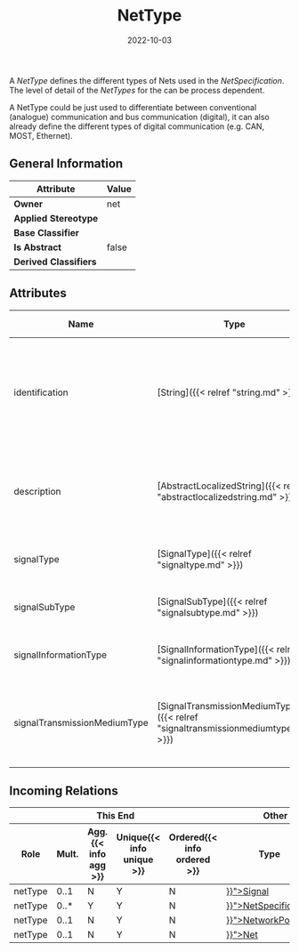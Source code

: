 ﻿---
title: NetType
toc: false
type: specs
date: "2022-10-03"
draft: false
specification: VEC
version: 2.0.1
documentType: "Recommendation"
elementType: Class
classes:
  - NetType
menu_name: vec-2.0.1
---
<p> A <i>NetType</i> defines the different types of Nets used in the <i>NetSpecification</i>. The level of detail of the <i>NetTypes</i> for the can be process dependent.      </p>      <p> A NetType could be just used to differentiate between conventional (analogue) communication and bus communication (digital), it can also already define the different types of digital communication (e.g. CAN, MOST, Ethernet).      </p>

## General Information

| Attribute               | Value |
|-------------------------|-------|
| **Owner**               | net |
| **Applied Stereotype**  |   |
| **Base Classifier**     |   |
| **Is Abstract**         | false |
| **Derived Classifiers** |   |

## Attributes
|  Name  |  Type  |  Mult.  |  Description  |  Owning Classifier  |
|--------|--------|---------|---------------|--------------|
|identification| [String]({{< relref "string.md" >}}) | 1 | <p> Specifies a unique identification of the NetType. The identification is guaranteed to be unique within the NetSpecification.      </p> | [NetType]({{< relref "nettype.md" >}}) |
|description| [AbstractLocalizedString]({{< relref "abstractlocalizedstring.md" >}}) | 0..* | <p> Room for additional, human readable information about the <i>NetType</i>.      </p> | [NetType]({{< relref "nettype.md" >}}) |
|signalType| [SignalType]({{< relref "signaltype.md" >}}) | 0..1 |  | [NetType]({{< relref "nettype.md" >}}) |
|signalSubType| [SignalSubType]({{< relref "signalsubtype.md" >}}) | 0..1 |  | [NetType]({{< relref "nettype.md" >}}) |
|signalInformationType| [SignalInformationType]({{< relref "signalinformationtype.md" >}}) | 0..1 |  | [NetType]({{< relref "nettype.md" >}}) |
|signalTransmissionMediumType| [SignalTransmissionMediumType]({{< relref "signaltransmissionmediumtype.md" >}}) | 0..1 | <p> Specifies the type of the transmission medium for signals of this type.      </p> | [NetType]({{< relref "nettype.md" >}}) |


##  Incoming Relations
<table>
    <thead>
        <tr>
           <th colspan="5">This End</th>
           <th colspan="2">Other End</th>
           <th colspan="1">General</th>
        </tr>
        <tr>
           <th>Role</th>
           <th>Mult.</th>
           <th>Agg.{{< info agg >}}</th>
           <th>Unique{{< info unique >}}</th>
           <th>Ordered{{< info ordered >}}</th>
           <th>Type</th>
           <th>Mult.</th>
           <th>Description</th>
        </tr>
    <thead>
    <tbody>
    <tr>
        <td>netType</td>
        <td>0..1</td>
        <td>N</td>
        <td>Y</td>
        <td>N</td>
        <td><a href="{{< relref "signal.md" >}}">Signal</a></td>
        <td></td>
        <td></td>
    </tr>
    <tr>
        <td>netType</td>
        <td>0..*</td>
        <td>Y</td>
        <td>Y</td>
        <td>N</td>
        <td><a href="{{< relref "netspecification.md" >}}">NetSpecification</a></td>
        <td>1</td>
        <td></td>
    </tr>
    <tr>
        <td>netType</td>
        <td>0..1</td>
        <td>N</td>
        <td>Y</td>
        <td>N</td>
        <td><a href="{{< relref "networkport.md" >}}">NetworkPort</a></td>
        <td>0..*</td>
        <td></td>
    </tr>
    <tr>
        <td>netType</td>
        <td>0..1</td>
        <td>N</td>
        <td>Y</td>
        <td>N</td>
        <td><a href="{{< relref "net.md" >}}">Net</a></td>
        <td></td>
        <td></td>
    </tr>
    </tbody>
</table>



